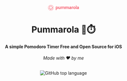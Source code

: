 <div align="center">
    <img src="assets/pummarola.svg" class="logo" width='100px' />
    <h1>Pummarola 🍅⏱️</h1>
    <strong>A simple Pomodoro Timer Free and Open Source for iOS</strong>
    <h6>Made with ❤️ by me</h6>
</div> 

<p align='center'>
    <img alt="GitHub top language" src="https://img.shields.io/github/languages/top/pygera/pummarola?logo=swift">
</p>
